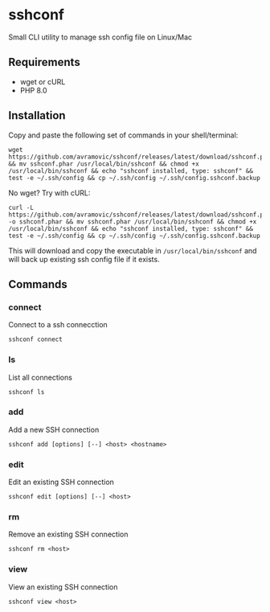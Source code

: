 # sshconf

Small CLI utility to manage ssh config file on Linux/Mac

## Requirements

* wget or cURL
* PHP 8.0

## Installation

Copy and paste the following set of commands in your shell/terminal:

```
wget https://github.com/avramovic/sshconf/releases/latest/download/sshconf.phar && mv sshconf.phar /usr/local/bin/sshconf && chmod +x /usr/local/bin/sshconf && echo "sshconf installed, type: sshconf" && test -e ~/.ssh/config && cp ~/.ssh/config ~/.ssh/config.sshconf.backup
```

No wget? Try with cURL:

```
curl -L https://github.com/avramovic/sshconf/releases/latest/download/sshconf.phar -o sshconf.phar && mv sshconf.phar /usr/local/bin/sshconf && chmod +x /usr/local/bin/sshconf && echo "sshconf installed, type: sshconf" && test -e ~/.ssh/config && cp ~/.ssh/config ~/.ssh/config.sshconf.backup
```

This will download and copy the executable in `/usr/local/bin/sshconf` and will back up existing ssh config file if it exists.

## Commands

### connect

Connect to a ssh connecction

```
sshconf connect
```
### ls

List all connections

```
sshconf ls
```

### add

Add a new SSH connection

```
sshconf add [options] [--] <host> <hostname>
```

### edit

Edit an existing SSH connection

```
sshconf edit [options] [--] <host>
```

### rm

Remove an existing SSH connection

```
sshconf rm <host>
```

### view

View an existing SSH connection

```
sshconf view <host>
```
